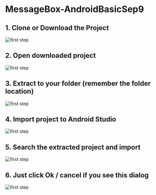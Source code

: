 # MessageBox-AndroidBasicSep9
<h2>1. Clone or Download the Project</h2>
<img src="http://storage1.static.itmages.com/i/17/0910/h_1505049802_6637205_5a812ef2bb.png" title="first step"/>
<h2>2. Open downloaded project</h2>
<img src="http://storage4.static.itmages.com/i/17/0910/h_1505049916_6112897_ce4434670e.png" title="first step"/>
<h2>3. Extract to your folder (remember the folder location)</h2>
<img src="http://storage5.static.itmages.com/i/17/0910/h_1505049960_4851569_f1554bb8d6.png" title="first step"/>
<h2>4. Import project to Android Studio</h2>
<img src="http://storage3.static.itmages.com/i/17/0910/h_1505050252_9437961_753198c809.png" title="first step"/>
<h2>5. Search the extracted project and import</h2>
<img src="http://storage5.static.itmages.com/i/17/0910/h_1505050328_4036365_9b4c18ade3.png" title="first step"/>
<h2>6. Just click Ok / cancel if you see this dialog</h2>
<img src="http://storage6.static.itmages.com/i/17/0910/h_1505049978_7890783_fc82721ac1.png" title="first step"/>

